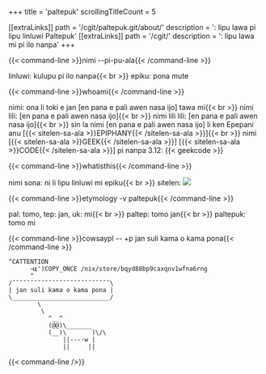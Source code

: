 +++
title               = 'paltepuk'
scrollingTitleCount = 5

[[extraLinks]]
path        = '/cgit/paltepuk.git/about/'
description = ': lipu lawa pi lipu linluwi Paltepuk'
[[extraLinks]]
path        = '/cgit/'
description = ': lipu lawa mi pi ilo nanpa'
+++

{{< command-line  >}}nimi --pi-pu-ala{{< /command-line >}}

linluwi: kulupu pi ilo nanpa{{< br >}}
epiku: pona mute

{{< command-line  >}}whoami{{< /command-line >}}

nimi: ona li toki e jan [en pana e pali awen nasa ijo] tawa mi{{< br >}}
nimi lili: [en pana e pali awen nasa ijo]{{< br >}}
nimi lili lili: [en pana e pali awen nasa ijo]{{< br >}}
sin la nimi [en pana e pali awen nasa ijo] li ken Epepani anu [{{< sitelen-sa-ala >}}EPIPHANY{{< /sitelen-sa-ala >}}]{{< br >}}
nimi [{{< sitelen-sa-ala >}}GEEK{{< /sitelen-sa-ala >}}] [{{< sitelen-sa-ala >}}CODE{{< /sitelen-sa-ala >}}] pi nanpa 3.12: {{< geekcode >}}

{{< command-line  >}}whatisthis{{< /command-line >}}

nimi sona: ni li lipu linluwi mi epiku{{< br >}}
sitelen: ![](/web-buttons/paltepuk.gif)

{{< command-line  >}}etymology -v paltepuk{{< /command-line >}}

pal: tomo, tep: jan, uk: mi{{< br >}}
paltep: tomo jan{{< br >}}
paltepuk: tomo mi

{{< command-line  >}}cowsaypl -- +p jan suli kama o kama pona{{< /command-line >}}

```
^CATTENTION
      ⊣⍎')COPY_ONCE /nix/store/bqyd88bp9caxqnv1wfna6rng
      ^
/¯¯¯¯¯¯¯¯¯¯¯¯¯¯¯¯¯¯¯¯¯¯¯¯¯¯¯\
| jan suli kama o kama pona |
\___________________________/
        \
         \
           ^__^
           (@@)\_______
           (__)\       )\/\
               ||----w |
               ||     ||
```

{{< command-line />}}
